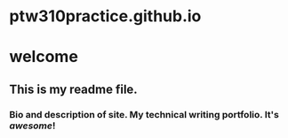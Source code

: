 # ptw310practice.github.io

# welcome

## This is my readme file.

### Bio and description of site. My technical writing portfolio. It's _**awesome**_!


